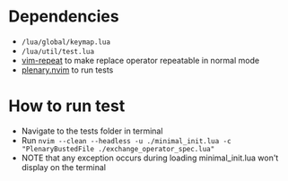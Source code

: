 # Dependencies
* `/lua/global/keymap.lua`
* `/lua/util/test.lua`
* [vim-repeat](https://github.com/tpope/vim-repeat) to make replace operator repeatable in normal mode
* [plenary.nvim](https://github.com/nvim-lua/plenary.nvim) to run tests

# How to run test
* Navigate to the tests folder in terminal
* Run `nvim --clean --headless -u ./minimal_init.lua -c "PlenaryBustedFile ./exchange_operator_spec.lua"`
* NOTE that any exception occurs during loading minimal_init.lua won't display on the terminal
